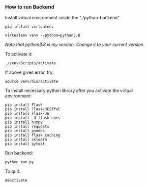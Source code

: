 ### How to run Backend
Install virtual environment inside the "./python-backend"
```shell
pip install virtualenv

virtualenv venv --python=python3.8
```
_Note that python3.8 is my version. Change it to your current version_ <br />

To activate it:
```shell
./venv/Scripts/activate
```

If above gives error, try:
```shell
source venv/bin/activate
```

To install necessary python library after you activate the virtual environment:
```shell
pip install Flask
pip install Flask-RESTful
pip install Flask-JW
pip install -U flask-cors
pip install numpy
pip install requests
pip install pandas
pip install flask_caching
pip install sklearn
pip install pytest
```
Run backend:
```
python run.py
```
To quit:
```
deactivate
```
